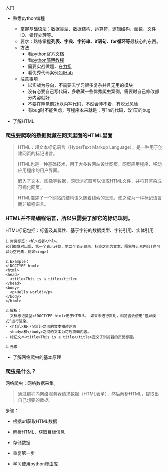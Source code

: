 入门

- 熟悉python编程
   - 掌握基础语法：数据类型、数据结构、运算符、逻辑结构、函数、文件IO、错误处理等。
   - 要求：熟练掌握**列表、字典、字符串、if语句、for循环等**最核心的东西。
   - 方法
      - 看[python官方文档](https://docs.python.org/zh-cn/3/)
      - 看[python简明教程](https://learnku.com/docs/byte-of-python/2018)
      - 需要实战做题，在[力扣](https://leetcode.cn/)
      - 看优秀代码案例[GitHub](https://github.com)
   - 注意事项
      - 以实战为导向，不需要去学习很多复杂并且无用的模块
      - 没有必要自己写代码，多收藏一些优秀爬虫案例，需要时自己修改部分内容就好
      - 不要在睡觉前2h以内写代码，不然会睡不着，有脱发风险
      - 有bug时不能焦虑，写程序本来就是：写1h的代码，改1天的bug

- 了解HTML

### 爬虫要爬取的数据就藏在网页里面的HTML里面

>HTML：超文本标记语言（HyperText Markup Language），是一种用于创建网页的标记语言。
>
>HTML也是一种基础技术，用于大多数网站设计网页、网页应用程序、移动应用程序的用户界面。
>
>嵌入了文本、图像等数据，网页浏览器可以读取HTML文件，并将其渲染成可视化网页。
>
>HTML描述了一个网站的结构语义随着线索的呈现，使之成为一种标记语言而非编程语言。

### HTML并不是编程语言，所以只需要了解它的标记规则。
 
HTML标记包括：标签及其属性、基于字符的数据类型、字符引用、实体引用

  ```
1.常见标签：<hl>或者</hl>。
它们都成对出现，第一个表示开始，第二个表示结束，标签之间为文本、图象等元素内容(也可以为空元素，例如<img>)

2.Example：  
<!DOCTYPE html>
<html>
  <head>
    <title>This is a title</title>
  </head>
  <body>
    <p>Hello world!</p>
  </body>
</html>

3.解析：
- 文档标记类型<!DOCTYPE html>用于HTML5。 如果未进行声明，浏览器会使用“怪异模式”进行渲染。
- <html>和</html>之间的文本描述网页
- <body>和</body>之间的文本为可视页面内容。
- 标记文本<title>This is a title</title>定义了浏览器的页面标题。

4.元素

 ```
- 了解网络爬虫的基本原理

### 爬虫是什么？

网络爬虫：网络数据采集。

>通过编程向网络服务器请求数据（HTML表单），然后解析HTML，提取出自己想要的数据。

步骤：
  - 根据url获取HTML数据
  - 解析HTML，获取目标信息
  - 存储数据
  - 重复第一步

- 学习使用python爬虫库



